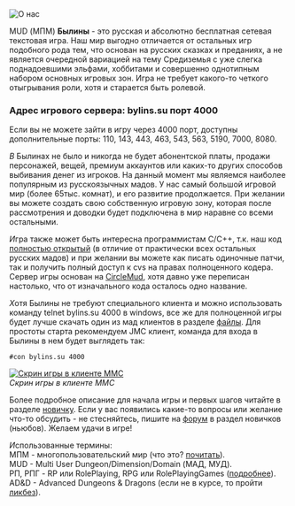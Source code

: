 &nbsp;

<p class='text-center'>
    <img src="/img/tit_about.gif" alt='О нас' />
</p>

MUD (МПМ) **Былины** - это русская и абсолютно бесплатная сетевая текстовая игра. Наш мир выгодно отличается от остальных игр подобного рода тем, что основан на русских сказках и преданиях, а не является очередной вариацией на тему Средиземья с уже слегка поднадоевшими эльфами, хоббитами и совершенно однотипным набором основных игровых зон. Игра не требует какого-то четкого отыгрывания роли, хотя и старается быть ролевой.

<h3 class='text-center'>Адрес игрового сервера: bylins.su порт 4000</h3>
<p>Если вы не можете зайти в игру через 4000 порт, доступны дополнительные порты: 110, 143, 443, 463, 543, 563, 5190, 7000, 8080.</p>

<i class="letter letter-v mt-4">В</i> Былинах не было и никогда не будет абонентской платы, продажи персонажей, вещей, премиум аккаунтов или каких-то других способов выбивания денег из игроков. На данный момент мы являемся наиболее популярным из русскоязычных мадов. У нас самый большой игровой мир (более 65тыс. комнат), и его развитие продолжается. При желании вы можете создать свою собственную игровую зону, которая после рассмотрения и доводки будет подключена в мир наравне со всеми остальными.

<i class="letter letter-i mt-4">И</i>гра также может быть интересна программистам C/C++, т.к. наш код [полностью открытый](/downloads/license/) (в отличие от практически всех остальных русских мадов) и при желании вы можете как писать одиночные патчи, так и получить полный доступ к cvs на правах полноценного кодера. Сервер игры основан на 
<a href='https://www.circlemud.org/' target='_blank'>CircleMud</a>, хотя давно уже переписан настолько, что от изначального кода осталось одно название.

<i class="letter letter-h mt-4">Х</i>отя Былины не требуют специального клиента и можно использовать команду telnet bylins.su 4000 в windows, все же для полноценной игры будет лучше скачать один из мад клиентов в разделе [файлы](/downloads/). Для простоты старта рекомендуем JMC клиент, команда для входа в Былины в нем будет выглядеть так:

```
#con bylins.su 4000
```

<p class='text-center mt-4 mb-4'>
    <a data-fslightbox href='/img/screen_mmc.png'>
        <img src='/img/screen_mmc_tmb.jpg' alt='Скрин игры в клиенте ММС' class='thumb1' />
    </a>
    <br/>
    <i>Скрин игры в клиенте ММС</i>
</p>

Более подробное описание для начала игры и первых шагов читайте в разделе [новичку](/newbie/). Если у вас появились какие-то вопросы или желание что-то обсудить - не стесняйтесь, пишите на [форум](/vbb/) в раздел новичков (ньюбов). Желаем удачи в игре!

<i class="letter letter-i mt-4">И</i>спользованные термины:  
МПМ - многопользовательский мир (что это? <a href='https://ru.wikipedia.org/wiki/%D0%9C%D0%BD%D0%BE%D0%B3%D0%BE%D0%BF%D0%BE%D0%BB%D1%8C%D0%B7%D0%BE%D0%B2%D0%B0%D1%82%D0%B5%D0%BB%D1%8C%D1%81%D0%BA%D0%B8%D0%B9_%D0%BC%D0%B8%D1%80' target='_blank'>почитать</a>).  
MUD - Multi User Dungeon/Dimension/Domain (МАД, МУД).  
РП, РПГ - RP или RolePlaying, RPG или RolePlayingGames (<a href='https://ru.wikipedia.org/wiki/%D0%A0%D0%BE%D0%BB%D0%B5%D0%B2%D0%B0%D1%8F_%D0%B8%D0%B3%D1%80%D0%B0' target='_blank'>подробнее</a>).  
AD&D - Advanced Dungeons & Dragons (если не в курсе, то пройти <a href='https://ru.wikipedia.org/wiki/Dungeons_%26_Dragons' target='_blank'>ликбез</a>).  
